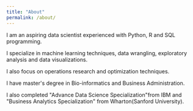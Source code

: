 ```yaml
---
title: "About"
permalink: /about/
---
```


I am an aspiring data scientist experienced with Python, R and SQL programming. 

I specialize in machine learning techniques, data wrangling, exploratory analysis and data visualizations. 

I also focus on operations research and optimization techniques.

I have master's degree in Bio-informatics and Business Administration. 

I also completed "Advance Data Science Specialization"from IBM and "Business Analytics Specialization" from Wharton(Sanford University).


